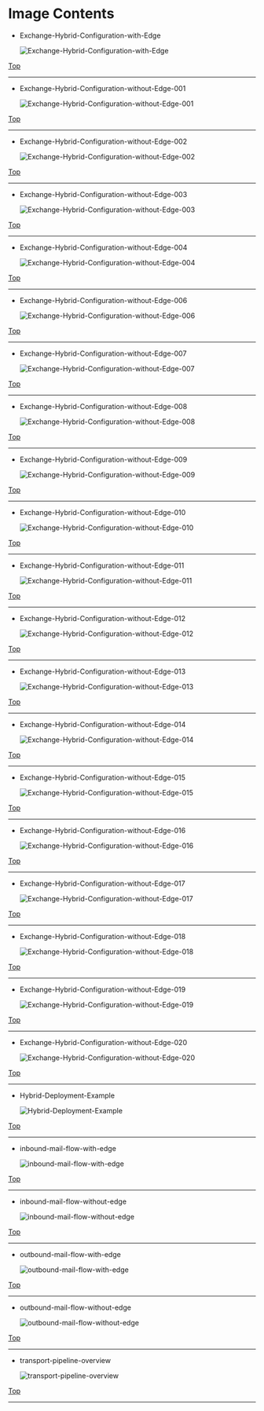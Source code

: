 
# Image Contents

- Exchange-Hybrid-Configuration-with-Edge

	![Exchange-Hybrid-Configuration-with-Edge](https://github.com/kj-park/tech/blob/main/Exchange/.media/Exchange-Hybrid-Configuration-with-Edge.png?raw=true)

[Top](#)

---

- Exchange-Hybrid-Configuration-without-Edge-001

	![Exchange-Hybrid-Configuration-without-Edge-001](https://github.com/kj-park/tech/blob/main/Exchange/.media/Exchange-Hybrid-Configuration-without-Edge-001.png?raw=true)

[Top](#)

---

- Exchange-Hybrid-Configuration-without-Edge-002

	![Exchange-Hybrid-Configuration-without-Edge-002](https://github.com/kj-park/tech/blob/main/Exchange/.media/Exchange-Hybrid-Configuration-without-Edge-002.png?raw=true)

[Top](#)

---

- Exchange-Hybrid-Configuration-without-Edge-003

	![Exchange-Hybrid-Configuration-without-Edge-003](https://github.com/kj-park/tech/blob/main/Exchange/.media/Exchange-Hybrid-Configuration-without-Edge-003.png?raw=true)

[Top](#)

---

- Exchange-Hybrid-Configuration-without-Edge-004

	![Exchange-Hybrid-Configuration-without-Edge-004](https://github.com/kj-park/tech/blob/main/Exchange/.media/Exchange-Hybrid-Configuration-without-Edge-004.png?raw=true)

[Top](#)

---

- Exchange-Hybrid-Configuration-without-Edge-006

	![Exchange-Hybrid-Configuration-without-Edge-006](https://github.com/kj-park/tech/blob/main/Exchange/.media/Exchange-Hybrid-Configuration-without-Edge-006.png?raw=true)

[Top](#)

---

- Exchange-Hybrid-Configuration-without-Edge-007

	![Exchange-Hybrid-Configuration-without-Edge-007](https://github.com/kj-park/tech/blob/main/Exchange/.media/Exchange-Hybrid-Configuration-without-Edge-007.png?raw=true)

[Top](#)

---

- Exchange-Hybrid-Configuration-without-Edge-008

	![Exchange-Hybrid-Configuration-without-Edge-008](https://github.com/kj-park/tech/blob/main/Exchange/.media/Exchange-Hybrid-Configuration-without-Edge-008.png?raw=true)

[Top](#)

---

- Exchange-Hybrid-Configuration-without-Edge-009

	![Exchange-Hybrid-Configuration-without-Edge-009](https://github.com/kj-park/tech/blob/main/Exchange/.media/Exchange-Hybrid-Configuration-without-Edge-009.png?raw=true)

[Top](#)

---

- Exchange-Hybrid-Configuration-without-Edge-010

	![Exchange-Hybrid-Configuration-without-Edge-010](https://github.com/kj-park/tech/blob/main/Exchange/.media/Exchange-Hybrid-Configuration-without-Edge-010.png?raw=true)

[Top](#)

---

- Exchange-Hybrid-Configuration-without-Edge-011

	![Exchange-Hybrid-Configuration-without-Edge-011](https://github.com/kj-park/tech/blob/main/Exchange/.media/Exchange-Hybrid-Configuration-without-Edge-011.png?raw=true)

[Top](#)

---

- Exchange-Hybrid-Configuration-without-Edge-012

	![Exchange-Hybrid-Configuration-without-Edge-012](https://github.com/kj-park/tech/blob/main/Exchange/.media/Exchange-Hybrid-Configuration-without-Edge-012.png?raw=true)

[Top](#)

---

- Exchange-Hybrid-Configuration-without-Edge-013

	![Exchange-Hybrid-Configuration-without-Edge-013](https://github.com/kj-park/tech/blob/main/Exchange/.media/Exchange-Hybrid-Configuration-without-Edge-013.png?raw=true)

[Top](#)

---

- Exchange-Hybrid-Configuration-without-Edge-014

	![Exchange-Hybrid-Configuration-without-Edge-014](https://github.com/kj-park/tech/blob/main/Exchange/.media/Exchange-Hybrid-Configuration-without-Edge-014.png?raw=true)

[Top](#)

---

- Exchange-Hybrid-Configuration-without-Edge-015

	![Exchange-Hybrid-Configuration-without-Edge-015](https://github.com/kj-park/tech/blob/main/Exchange/.media/Exchange-Hybrid-Configuration-without-Edge-015.png?raw=true)

[Top](#)

---

- Exchange-Hybrid-Configuration-without-Edge-016

	![Exchange-Hybrid-Configuration-without-Edge-016](https://github.com/kj-park/tech/blob/main/Exchange/.media/Exchange-Hybrid-Configuration-without-Edge-016.png?raw=true)

[Top](#)

---

- Exchange-Hybrid-Configuration-without-Edge-017

	![Exchange-Hybrid-Configuration-without-Edge-017](https://github.com/kj-park/tech/blob/main/Exchange/.media/Exchange-Hybrid-Configuration-without-Edge-017.png?raw=true)

[Top](#)

---

- Exchange-Hybrid-Configuration-without-Edge-018

	![Exchange-Hybrid-Configuration-without-Edge-018](https://github.com/kj-park/tech/blob/main/Exchange/.media/Exchange-Hybrid-Configuration-without-Edge-018.png?raw=true)

[Top](#)

---

- Exchange-Hybrid-Configuration-without-Edge-019

	![Exchange-Hybrid-Configuration-without-Edge-019](https://github.com/kj-park/tech/blob/main/Exchange/.media/Exchange-Hybrid-Configuration-without-Edge-019.png?raw=true)

[Top](#)

---

- Exchange-Hybrid-Configuration-without-Edge-020

	![Exchange-Hybrid-Configuration-without-Edge-020](https://github.com/kj-park/tech/blob/main/Exchange/.media/Exchange-Hybrid-Configuration-without-Edge-020.png?raw=true)

[Top](#)

---

- Hybrid-Deployment-Example

	![Hybrid-Deployment-Example](https://github.com/kj-park/tech/blob/main/Exchange/.media/Hybrid-Deployment-Example.png?raw=true)

[Top](#)

---

- inbound-mail-flow-with-edge

	![inbound-mail-flow-with-edge](https://github.com/kj-park/tech/blob/main/Exchange/.media/inbound-mail-flow-with-edge.png?raw=true)

[Top](#)

---

- inbound-mail-flow-without-edge

	![inbound-mail-flow-without-edge](https://github.com/kj-park/tech/blob/main/Exchange/.media/inbound-mail-flow-without-edge.png?raw=true)

[Top](#)

---

- outbound-mail-flow-with-edge

	![outbound-mail-flow-with-edge](https://github.com/kj-park/tech/blob/main/Exchange/.media/outbound-mail-flow-with-edge.png?raw=true)

[Top](#)

---

- outbound-mail-flow-without-edge

	![outbound-mail-flow-without-edge](https://github.com/kj-park/tech/blob/main/Exchange/.media/outbound-mail-flow-without-edge.png?raw=true)

[Top](#)

---

- transport-pipeline-overview

	![transport-pipeline-overview](https://github.com/kj-park/tech/blob/main/Exchange/.media/transport-pipeline-overview.png?raw=true)

[Top](#)

---

